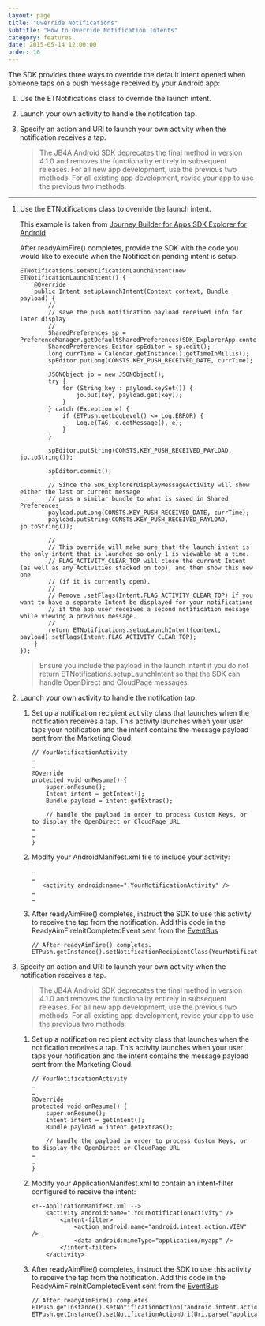 ```yaml
---
layout: page
title: "Override Notifications"
subtitle: "How to Override Notification Intents"
category: features
date: 2015-05-14 12:00:00
order: 10
---
```

The SDK provides three ways to override the default intent opened when someone taps on a push message received by your Android app:

1. Use the ETNotifications class to override the launch intent.
1. Launch your own activity to handle the notifcation tap.
1. Specify an action and URI to launch your own activity when the notification receives a tap.

    > The JB4A Android SDK deprecates the final method in version 4.1.0 and removes the functionality entirely in subsequent releases. For all new app development, use the previous two methods. For all existing app development, revise your app to use the previous two methods.

___

1.  Use the ETNotifications class to override the launch intent.
    
    This example is taken from <a href="https://github.com/ExactTarget/JB4A-SDK-Android/tree/master/JB4A-SDK-Explorer" target="_blank">Journey Builder for Apps SDK Explorer for Android</a>

    After readyAimFire() completes, provide the SDK with the code you would like to execute when the Notification pending intent is setup.

    ~~~
    ETNotifications.setNotificationLaunchIntent(new ETNotificationLaunchIntent() {
        @Override
        public Intent setupLaunchIntent(Context context, Bundle payload) {
            //
            // save the push notification payload received info for later display
            //
            SharedPreferences sp = PreferenceManager.getDefaultSharedPreferences(SDK_ExplorerApp.context());
            SharedPreferences.Editor spEditor = sp.edit();
            long currTime = Calendar.getInstance().getTimeInMillis();
            spEditor.putLong(CONSTS.KEY_PUSH_RECEIVED_DATE, currTime);

            JSONObject jo = new JSONObject();
            try {
                for (String key : payload.keySet()) {
                    jo.put(key, payload.get(key));
                }
            } catch (Exception e) {
                if (ETPush.getLogLevel() <= Log.ERROR) {
                    Log.e(TAG, e.getMessage(), e);
                }
            }

            spEditor.putString(CONSTS.KEY_PUSH_RECEIVED_PAYLOAD, jo.toString());

            spEditor.commit();

            // Since the SDK_ExplorerDisplayMessageActivity will show either the last or current message
            // pass a similar bundle to what is saved in Shared Preferences
            payload.putLong(CONSTS.KEY_PUSH_RECEIVED_DATE, currTime);
            payload.putString(CONSTS.KEY_PUSH_RECEIVED_PAYLOAD, jo.toString());

            //
            // This override will make sure that the launch intent is the only intent that is launched so only 1 is viewable at a time.
            // FLAG_ACTIVITY_CLEAR_TOP will close the current Intent (as well as any Activities stacked on top), and then show this new one
            // (if it is currently open).
            //
            // Remove .setFlags(Intent.FLAG_ACTIVITY_CLEAR_TOP) if you want to have a separate Intent be displayed for your notifications
            // if the app user receives a second notification message while viewing a previous message.
            //
            return ETNotifications.setupLaunchIntent(context, payload).setFlags(Intent.FLAG_ACTIVITY_CLEAR_TOP);
        }
    });
    ~~~

    > Ensure you include the payload in the launch intent if you do not return ETNotifications.setupLaunchIntent so that the SDK can handle OpenDirect and CloudPage messages.

1.  Launch your own activity to handle the notifcation tap.

    1.  Set up a notification recipient activity class that launches when the notification receives a tap. This activity launches when your user taps your notification and the intent contains the message payload sent from the Marketing Cloud.

    	~~~
        // YourNotificationActivity
        …
        …  
        @Override
        protected void onResume() {
            super.onResume();
            Intent intent = getIntent();
            Bundle payload = intent.getExtras();

            // handle the payload in order to process Custom Keys, or to display the OpenDirect or CloudPage URL
        …
        …        
    	}
    	~~~  
    1.  Modify your AndroidManifest.xml file to include your activity:

        ~~~
        …
        …   
           <activity android:name=".YourNotificationActivity" />
        …
        …   
        ~~~ 
    1.  After readyAimFire() completes, instruct the SDK to use this activity to receive the tap from the notification. Add this code in the ReadyAimFireInitCompletedEvent sent from the [EventBus](eventbus.html) 

        ~~~
        // After readyAimFire() completes.
        ETPush.getInstance().setNotificationRecipientClass(YourNotificationActivity.class);
        ~~~~
1.  Specify an action and URI to launch your own activity when the notification receives a tap.

    > The JB4A Android SDK deprecates the final method in version 4.1.0 and removes the functionality entirely in subsequent releases. For all new app development, use the previous two methods. For all existing app development, revise your app to use the previous two methods.

    1.  Set up a notification recipient activity class that launches when the notification receives a tap. This activity launches when your user taps your notification and the intent contains the message payload sent from the Marketing Cloud.

    	~~~
        // YourNotificationActivity
        …
        …  
        @Override
        protected void onResume() {
            super.onResume();
            Intent intent = getIntent();
            Bundle payload = intent.getExtras();

            // handle the payload in order to process Custom Keys, or to display the OpenDirect or CloudPage URL
        …
        …        
    	}
    	~~~  
    1.  Modify your ApplicationManifest.xml to contain an intent-filter configured to receive the intent:

        ~~~
        <!--ApplicationManifest.xml -->
            <activity android:name=".YourNotificationActivity" />
                <intent-filter>
                    <action android:name="android.intent.action.VIEW" />
                    <data android:mimeType="application/myapp" />
                </intent-filter>
            </activity>
        ~~~
    1.  After readyAimFire() completes, instruct the SDK to use this activity to receive the tap from the notification. Add this code in the ReadyAimFireInitCompletedEvent sent from the [EventBus](eventbus.html) 
        
        ~~~
        // After readyAimFire() completes.
        ETPush.getInstance().setNotificationAction("android.intent.action.VIEW");
        ETPush.getInstance().setNotificationActionUri(Uri.parse("application/myapp"));
        ~~~